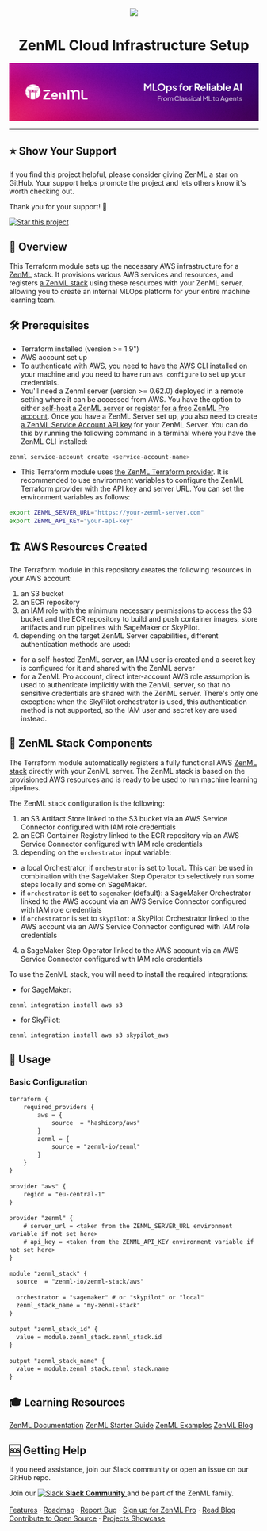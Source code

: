 <div align="center">
  <img referrerpolicy="no-referrer-when-downgrade" src="https://static.scarf.sh/a.png?x-pxid=0fcbab94-8fbe-4a38-93e8-c2348450a42e" />
  <h1 align="center">ZenML Cloud Infrastructure Setup</h1>
</div>

<div align="center">
  <a href="https://zenml.io">
    <img alt="ZenML Logo" src="https://raw.githubusercontent.com/zenml-io/zenml/main/docs/book/.gitbook/assets/header.png" alt="ZenML Logo">
  </a>
  <br />
</div>

---

## ⭐️ Show Your Support

If you find this project helpful, please consider giving ZenML a star on GitHub. Your support helps promote the project and lets others know it's worth checking out.

Thank you for your support! 🌟

[![Star this project](https://img.shields.io/github/stars/zenml-io/zenml?style=social)](https://github.com/zenml-io/zenml/stargazers)

## 🚀 Overview

This Terraform module sets up the necessary AWS infrastructure for a [ZenML](https://zenml.io) stack. It provisions various AWS services and resources, and registers [a ZenML stack](https://docs.zenml.io/user-guide/production-guide/understand-stacks) using these resources with your ZenML server, allowing you to create an internal MLOps platform for your entire machine learning team.

## 🛠 Prerequisites

- Terraform installed (version >= 1.9")
- AWS account set up
- To authenticate with AWS, you need to have [the AWS CLI](https://aws.amazon.com/cli/) installed on your machine and you need to have run `aws configure` to set up your credentials.
- You'll need a Zenml server (version >= 0.62.0) deployed in a remote setting where it can be accessed from AWS. You have the option to either [self-host a ZenML server](https://docs.zenml.io/getting-started/deploying-zenml) or [register for a free ZenML Pro account](https://cloud.zenml.io/signup). Once you have a ZenML Server set up, you also need to create [a ZenML Service Account API key](https://docs.zenml.io/how-to/connecting-to-zenml/connect-with-a-service-account) for your ZenML Server. You can do this by running the following command in a terminal where you have the ZenML CLI installed:

```bash
zenml service-account create <service-account-name>
```

- This Terraform module uses [the ZenML Terraform provider](https://registry.terraform.io/providers/zenml-io/zenml/latest/docs). It is recommended to use environment variables to configure the ZenML Terraform provider with the API key and server URL. You can set the environment variables as follows:

```bash
export ZENML_SERVER_URL="https://your-zenml-server.com"
export ZENML_API_KEY="your-api-key"
```

## 🏗 AWS Resources Created

The Terraform module in this repository creates the following resources in your AWS account:

1. an S3 bucket
2. an ECR repository
3. an IAM role with the minimum necessary permissions to access the S3 bucket and the ECR repository to build and push container images, store artifacts and run pipelines with SageMaker or SkyPilot. 
4. depending on the target ZenML Server capabilities, different authentication methods are used:
  * for a self-hosted ZenML server, an IAM user is created and a secret key is configured for it and shared with the ZenML server
  * for a ZenML Pro account, direct inter-account AWS role assumption is used to authenticate implicitly with the ZenML server, so that no sensitive credentials are shared with the ZenML server. There's only one exception: when the SkyPilot orchestrator is used, this authentication method is not supported, so the IAM user and secret key are used instead.

## 🧩 ZenML Stack Components

The Terraform module automatically registers a fully functional AWS [ZenML stack](https://docs.zenml.io/user-guide/production-guide/understand-stacks) directly with your ZenML server. The ZenML stack is based on the provisioned AWS resources and is ready to be used to run machine learning pipelines.

The ZenML stack configuration is the following:

1. an S3 Artifact Store linked to the S3 bucket via an AWS Service Connector configured with IAM role credentials
2. an ECR Container Registry linked to the ECR repository via an AWS Service Connector configured with IAM role credentials
3. depending on the `orchestrator` input variable:
  * a local Orchestrator, if `orchestrator` is set to `local`. This can be used in combination with the SageMaker Step Operator to selectively run some steps locally and some on SageMaker.
  * if `orchestrator` is set to `sagemaker` (default): a SageMaker Orchestrator linked to the AWS account via an AWS Service Connector configured with IAM role credentials
  * if `orchestrator` is set to `skypilot`: a SkyPilot Orchestrator linked to the AWS account via an AWS Service Connector configured with IAM role credentials
4. a SageMaker Step Operator linked to the AWS account via an AWS Service Connector configured with IAM role credentials

To use the ZenML stack, you will need to install the required integrations:

* for SageMaker:

```shell
zenml integration install aws s3
```

* for SkyPilot:

```shell
zenml integration install aws s3 skypilot_aws
```


## 🚀 Usage

### Basic Configuration

```hcl
terraform {
    required_providers {
        aws = {
            source  = "hashicorp/aws"
        }
        zenml = {
            source = "zenml-io/zenml"
        }
    }
}

provider "aws" {
    region = "eu-central-1"
}

provider "zenml" {
    # server_url = <taken from the ZENML_SERVER_URL environment variable if not set here>
    # api_key = <taken from the ZENML_API_KEY environment variable if not set here>
}

module "zenml_stack" {
  source  = "zenml-io/zenml-stack/aws"

  orchestrator = "sagemaker" # or "skypilot" or "local"
  zenml_stack_name = "my-zenml-stack"
}

output "zenml_stack_id" {
  value = module.zenml_stack.zenml_stack.id
}

output "zenml_stack_name" {
  value = module.zenml_stack.zenml_stack.name
}
```

## 🎓 Learning Resources

[ZenML Documentation](https://docs.zenml.io/)
[ZenML Starter Guide](https://docs.zenml.io/user-guide/starter-guide)
[ZenML Examples](https://github.com/zenml-io/zenml/tree/main/examples)
[ZenML Blog](https://www.zenml.io/blog)

## 🆘 Getting Help
If you need assistance, join our Slack community or open an issue on our GitHub repo.


<div>
<p align="left">
    <div align="left">
      Join our <a href="https://zenml.io/slack" target="_blank">
      <img width="18" src="https://cdn3.iconfinder.com/data/icons/logos-and-brands-adobe/512/306_Slack-512.png" alt="Slack"/>
    <b>Slack Community</b> </a> and be part of the ZenML family.
    </div>
    <br />
    <a href="https://zenml.io/features">Features</a>
    ·
    <a href="https://zenml.io/roadmap">Roadmap</a>
    ·
    <a href="https://github.com/zenml-io/zenml/issues">Report Bug</a>
    ·
    <a href="https://zenml.io/cloud">Sign up for ZenML Pro</a>
    ·
    <a href="https://www.zenml.io/blog">Read Blog</a>
    ·
    <a href="https://github.com/zenml-io/zenml/issues?q=is%3Aopen+is%3Aissue+archived%3Afalse+label%3A%22good+first+issue%22">Contribute to Open Source</a>
    ·
    <a href="https://github.com/zenml-io/zenml-projects">Projects Showcase</a>
  </p>
</div>
